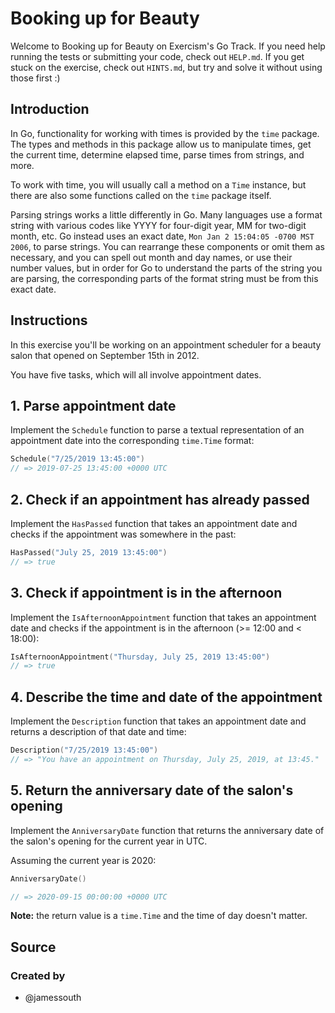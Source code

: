 # Booking up for Beauty

Welcome to Booking up for Beauty on Exercism's Go Track.
If you need help running the tests or submitting your code, check out `HELP.md`.
If you get stuck on the exercise, check out `HINTS.md`, but try and solve it without using those first :)

## Introduction

In Go, functionality for working with times is provided by the `time` package. The types and methods in this package allow us to manipulate times, get the current time, determine elapsed time, parse times from strings, and more.

To work with time, you will usually call a method on a `Time` instance, but there are also some functions called on the `time` package itself.

Parsing strings works a little differently in Go. Many languages use a format string with various codes like YYYY for four-digit year, MM for two-digit month, etc. Go instead uses an exact date, `Mon Jan 2 15:04:05 -0700 MST 2006`, to parse strings. You can rearrange these components or omit them as necessary, and you can spell out month and day names, or use their number values, but in order for Go to understand the parts of the string you are parsing, the corresponding parts of the format string must be from this exact date.

## Instructions

In this exercise you'll be working on an appointment scheduler for a beauty salon that opened on September 15th in 2012.

You have five tasks, which will all involve appointment dates.

## 1. Parse appointment date

Implement the `Schedule` function to parse a textual representation of an appointment date into the corresponding `time.Time` format:

```go
Schedule("7/25/2019 13:45:00")
// => 2019-07-25 13:45:00 +0000 UTC
```

## 2. Check if an appointment has already passed

Implement the `HasPassed` function that takes an appointment date and checks if the appointment was somewhere in the past:

```go
HasPassed("July 25, 2019 13:45:00")
// => true
```

## 3. Check if appointment is in the afternoon

Implement the `IsAfternoonAppointment` function that takes an appointment date and checks if the appointment is in the afternoon (>= 12:00 and < 18:00):

```go
IsAfternoonAppointment("Thursday, July 25, 2019 13:45:00")
// => true
```

## 4. Describe the time and date of the appointment

Implement the `Description` function that takes an appointment date and returns a description of that date and time:

```go
Description("7/25/2019 13:45:00")
// => "You have an appointment on Thursday, July 25, 2019, at 13:45."
```

## 5. Return the anniversary date of the salon's opening

Implement the `AnniversaryDate` function that returns the anniversary date of the salon's opening for the current year in UTC.

Assuming the current year is 2020:

```go
AnniversaryDate()

// => 2020-09-15 00:00:00 +0000 UTC
```

**Note:** the return value is a `time.Time` and the time of day doesn't matter.

## Source

### Created by

- @jamessouth
